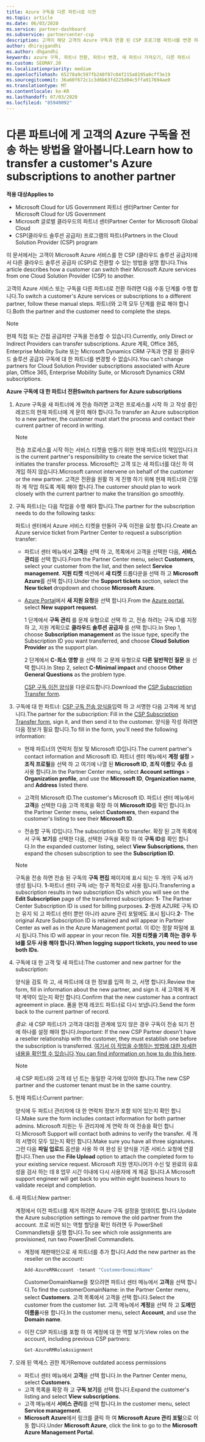 ```yaml
---
title: Azure 구독을 다른 파트너로 이전
ms.topic: article
ms.date: 06/03/2020
ms.service: partner-dashboard
ms.subservice: partnercenter-csp
description: 고객이 해당 고객의 Azure 구독과 연결 된 CSP 프로그램 파트너를 변경 하는 데 도움을 주는 방법에 대해 알아봅니다.
author: dhirajgandhi
ms.author: dhgandhi
keywords: azure 구독, 파트너 전환, 파트너 변경, 새 파트너 가져오기, 다른 파트너
ms.custom: SEOMAY.20
ms.localizationpriority: medium
ms.openlocfilehash: 65278a9c597fb240f87c04f215a8195a0cff3e19
ms.sourcegitcommit: 36a60f672c1c3d6b63fd225d04c5ffa917694ae0
ms.translationtype: MT
ms.contentlocale: ko-KR
ms.lasthandoff: 07/03/2020
ms.locfileid: "85949092"
---
```

# <a name="learn-how-to-transfer-a-customers-azure-subscriptions-to-another-partner"></a><span data-ttu-id="860b0-104">다른 파트너에 게 고객의 Azure 구독을 전송 하는 방법을 알아봅니다.</span><span class="sxs-lookup"><span data-stu-id="860b0-104">Learn how to transfer a customer's Azure subscriptions to another partner</span></span>

<span data-ttu-id="860b0-105">**적용 대상**</span><span class="sxs-lookup"><span data-stu-id="860b0-105">**Applies to**</span></span>

- <span data-ttu-id="860b0-106">Microsoft Cloud for US Government 파트너 센터</span><span class="sxs-lookup"><span data-stu-id="860b0-106">Partner Center for Microsoft Cloud for US Government</span></span>
- <span data-ttu-id="860b0-107">Microsoft 글로벌 클라우드의 파트너 센터</span><span class="sxs-lookup"><span data-stu-id="860b0-107">Partner Center for Microsoft Global Cloud</span></span>
- <span data-ttu-id="860b0-108">CSP(클라우드 솔루션 공급자) 프로그램의 파트너</span><span class="sxs-lookup"><span data-stu-id="860b0-108">Partners in the Cloud Solution Provider (CSP) program</span></span>

<span data-ttu-id="860b0-109">이 문서에서는 고객이 Microsoft Azure 서비스를 한 CSP (클라우드 솔루션 공급자)에서 다른 클라우드 솔루션 공급자 (CSP)로 전환할 수 있는 방법을 설명 합니다.</span><span class="sxs-lookup"><span data-stu-id="860b0-109">This article describes how a customer can switch their Microsoft Azure services from one Cloud Solution Provider (CSP) to another.</span></span>

<span data-ttu-id="860b0-110">고객의 Azure 서비스 또는 구독을 다른 파트너로 전환 하려면 다음 수동 단계를 수행 합니다.</span><span class="sxs-lookup"><span data-stu-id="860b0-110">To switch a customer's Azure services or subscriptions to a different partner, follow these manual steps.</span></span> <span data-ttu-id="860b0-111">파트너와 고객 모두 단계를 완료 해야 합니다.</span><span class="sxs-lookup"><span data-stu-id="860b0-111">Both the partner and the customer need to complete the steps.</span></span>

>[!Note]  
><span data-ttu-id="860b0-112">현재 직접 또는 간접 공급자만 구독을 전송할 수 있습니다.</span><span class="sxs-lookup"><span data-stu-id="860b0-112">Currently, only Direct or Indirect Providers can transfer subscriptions.</span></span>
><span data-ttu-id="860b0-113">Azure 계획, Office 365, Enterprise Mobility Suite 또는 Microsoft Dynamics CRM 구독과 연결 된 클라우드 솔루션 공급자 구독에 대 한 파트너를 변경할 수 없습니다.</span><span class="sxs-lookup"><span data-stu-id="860b0-113">You can't change partners for Cloud Solution Provider subscriptions associated with Azure plan, Office 365, Enterprise Mobility Suite, or Microsoft Dynamics CRM subscriptions.</span></span>

<span data-ttu-id="860b0-114">**Azure 구독에 대 한 파트너 전환**</span><span class="sxs-lookup"><span data-stu-id="860b0-114">**Switch partners for Azure subscriptions**</span></span>

1. <span data-ttu-id="860b0-115">Azure 구독을 새 파트너에 게 전송 하려면 고객은 프로세스를 시작 하 고 작성 중인 레코드의 현재 파트너에 게 문의 해야 합니다.</span><span class="sxs-lookup"><span data-stu-id="860b0-115">To transfer an Azure subscription to a new partner, the customer must start the process and contact their current partner of record in writing.</span></span>

   >[!Note]
   ><span data-ttu-id="860b0-116">전송 프로세스를 시작 하는 서비스 티켓을 만들기 위한 현재 파트너의 책임입니다.</span><span class="sxs-lookup"><span data-stu-id="860b0-116">It is the current partner's responsibility to create the service ticket that initiates the transfer process.</span></span> <span data-ttu-id="860b0-117">Microsoft는 고객 또는 새 파트너를 대신 하 여 개입 하지 않습니다.</span><span class="sxs-lookup"><span data-stu-id="860b0-117">Microsoft cannot intervene on behalf of the customer or the new partner.</span></span> <span data-ttu-id="860b0-118">고객은 전환을 원활 하 게 진행 하기 위해 현재 파트너와 긴밀 하 게 작업 하도록 계획 해야 합니다.</span><span class="sxs-lookup"><span data-stu-id="860b0-118">The customer should plan to work closely with the current partner to make the transition go smoothly.</span></span>

2. <span data-ttu-id="860b0-119">구독 파트너는 다음 작업을 수행 해야 합니다.</span><span class="sxs-lookup"><span data-stu-id="860b0-119">The partner for the subscription needs to do the following tasks:</span></span>

   <span data-ttu-id="860b0-120">파트너 센터에서 Azure 서비스 티켓을 만들어 구독 이전을 요청 합니다.</span><span class="sxs-lookup"><span data-stu-id="860b0-120">Create an Azure service ticket from Partner Center to request a subscription transfer:</span></span>

   - <span data-ttu-id="860b0-121">파트너 센터 메뉴에서 **고객**을 선택 하 고, 목록에서 고객을 선택한 다음, **서비스 관리**를 선택 합니다.</span><span class="sxs-lookup"><span data-stu-id="860b0-121">From the Partner Center menu, select **Customers**, select your customer from the list, and then select **Service management**.</span></span> <span data-ttu-id="860b0-122">**지원 티켓** 섹션에서 **새 티켓** 드롭다운을 선택 하 고 **Microsoft Azure**를 선택 합니다.</span><span class="sxs-lookup"><span data-stu-id="860b0-122">Under the **Support tickets** section, select the **New ticket** dropdown and choose **Microsoft Azure**.</span></span>

   - <span data-ttu-id="860b0-123">[Azure Portal](https://portal.azure.com)에서 **새 지원 요청**을 선택 합니다.</span><span class="sxs-lookup"><span data-stu-id="860b0-123">From the [Azure portal](https://portal.azure.com), select **New support request**.</span></span>

     <span data-ttu-id="860b0-124">1 단계에서 **구독 관리** 를 문제 유형으로 선택 하 고, 전송 하려는 구독 ID를 지정 하 고, 지원 계획으로 **클라우드 솔루션 공급자** 를 선택 합니다.</span><span class="sxs-lookup"><span data-stu-id="860b0-124">In Step 1, choose **Subscription management** as the issue type, specify the Subscription ID you want transferred, and choose **Cloud Solution Provider** as the support plan.</span></span>

     <span data-ttu-id="860b0-125">2 단계에서 **C-최소 영향** 을 선택 하 고 문제 유형으로 **다른 일반적인 질문** 을 선택 합니다.</span><span class="sxs-lookup"><span data-stu-id="860b0-125">In Step 2, select **C-Minimal impact** and choose **Other General Questions** as the problem type.</span></span>

     <span data-ttu-id="860b0-126">[CSP 구독 이전 양식](https://assets.windowsphone.com/5222c408-e546-4e01-b72a-2ec7d4c43d57/CSP_Subscription_Transfer_Form_Azure_InvariantCulture_Default.zip)을 다운로드합니다.</span><span class="sxs-lookup"><span data-stu-id="860b0-126">Download the [CSP Subscription Transfer form](https://assets.windowsphone.com/5222c408-e546-4e01-b72a-2ec7d4c43d57/CSP_Subscription_Transfer_Form_Azure_InvariantCulture_Default.zip).</span></span>

3. <span data-ttu-id="860b0-127">구독에 대 한 파트너: [CSP 구독 전송 양식을](https://assets.windowsphone.com/5222c408-e546-4e01-b72a-2ec7d4c43d57/CSP_Subscription_Transfer_Form_Azure_InvariantCulture_Default.zip)입력 하 고 서명한 다음 고객에 게 보냅니다.</span><span class="sxs-lookup"><span data-stu-id="860b0-127">The partner for the subscription: Fill in the [CSP Subscription Transfer form](https://assets.windowsphone.com/5222c408-e546-4e01-b72a-2ec7d4c43d57/CSP_Subscription_Transfer_Form_Azure_InvariantCulture_Default.zip), sign it, and then send it to the customer.</span></span> <span data-ttu-id="860b0-128">양식을 작성 하려면 다음 정보가 필요 합니다.</span><span class="sxs-lookup"><span data-stu-id="860b0-128">To fill in the form, you'll need the following information:</span></span>

   - <span data-ttu-id="860b0-129">현재 파트너의 연락처 정보 및 Microsoft ID입니다.</span><span class="sxs-lookup"><span data-stu-id="860b0-129">The current partner's contact information and Microsoft ID.</span></span> <span data-ttu-id="860b0-130">파트너 센터 메뉴에서 **계정 설정** &gt; **조직 프로필**을 선택 하 고 여기에 나열 된 **Microsoft ID**, **조직 이름**및 **주소** 를 사용 합니다.</span><span class="sxs-lookup"><span data-stu-id="860b0-130">In the Partner Center menu, select **Account settings** &gt; **Organization profile**, and use the **Microsoft ID**, **Organization name**, and **Address** listed there.</span></span>

   - <span data-ttu-id="860b0-131">고객의 Microsoft ID.</span><span class="sxs-lookup"><span data-stu-id="860b0-131">The customer's Microsoft ID.</span></span> <span data-ttu-id="860b0-132">파트너 센터 메뉴에서 **고객**을 선택한 다음 고객 목록을 확장 하 여 **Microsoft ID**를 확인 합니다.</span><span class="sxs-lookup"><span data-stu-id="860b0-132">In the Partner Center menu, select **Customers**, then expand the customer's listing to see their **Microsoft ID**.</span></span>

   - <span data-ttu-id="860b0-133">전송할 구독 ID입니다.</span><span class="sxs-lookup"><span data-stu-id="860b0-133">The subscription ID to transfer.</span></span> <span data-ttu-id="860b0-134">확장 된 고객 목록에서 구독 **보기**를 선택한 다음, 선택한 구독을 확장 하 여 **구독 ID**를 확인 합니다.</span><span class="sxs-lookup"><span data-stu-id="860b0-134">In the expanded customer listing, select **View Subscriptions**, then expand the chosen subscription to see the **Subscription ID**.</span></span>

   >[!Note]
   ><span data-ttu-id="860b0-135">구독을 전송 하면 전송 된 구독의 **구독 편집** 페이지에 표시 되는 두 개의 구독 id가 생성 됩니다. **1**-파트너 센터 구독 id는 청구 목적으로 사용 됩니다.</span><span class="sxs-lookup"><span data-stu-id="860b0-135">Transferring a subscription results in two subscription IDs which you will see on the **Edit Subscription** page of the transferred subscription: **1**- The Partner Center Subscription ID is used for billing purposes.</span></span> <span data-ttu-id="860b0-136">**2**-원래 AZURE 구독 ID는 유지 되 고 파트너 센터 뿐만 아니라 azure 관리 포털에도 표시 됩니다.</span><span class="sxs-lookup"><span data-stu-id="860b0-136">**2**-  The original Azure Subscription ID is retained and will appear in Partner Center as well as in the Azure Management portal.</span></span> <span data-ttu-id="860b0-137">이 ID는 정찰 파일에 표시 됩니다.</span><span class="sxs-lookup"><span data-stu-id="860b0-137">This ID will appear in your recon file.</span></span>  <span data-ttu-id="860b0-138">**지원 티켓을 기록 하는 경우 두 Id를 모두 사용 해야 합니다.**</span><span class="sxs-lookup"><span data-stu-id="860b0-138">**When logging support tickets, you need to use both IDs.**</span></span>

4. <span data-ttu-id="860b0-139">구독에 대 한 고객 및 새 파트너:</span><span class="sxs-lookup"><span data-stu-id="860b0-139">The customer and new partner for the subscription:</span></span>

   <span data-ttu-id="860b0-140">양식을 검토 하 고, 새 파트너에 대 한 정보를 입력 하 고, 서명 합니다.</span><span class="sxs-lookup"><span data-stu-id="860b0-140">Review the form, fill in information about the new partner, and sign it.</span></span> <span data-ttu-id="860b0-141">새 고객에 게 계약 계약이 있는지 확인 합니다.</span><span class="sxs-lookup"><span data-stu-id="860b0-141">Confirm that the new customer has a contract agreement in place.</span></span> <span data-ttu-id="860b0-142">폼을 현재 레코드 파트너로 다시 보냅니다.</span><span class="sxs-lookup"><span data-stu-id="860b0-142">Send the form back to the current partner of record.</span></span>

   <span data-ttu-id="860b0-143">*중요*: 새 CSP 파트너가 고객과 대리점 관계에 있지 않은 경우 구독이 전송 되기 전에 하나를 설정 해야 합니다.</span><span class="sxs-lookup"><span data-stu-id="860b0-143">*Important*: If the new CSP Partner doesn't have a reseller relationship with the customer, they must establish one before the subscription is transferred.</span></span> <span data-ttu-id="860b0-144">[여기서 이 작업을 수행하는 방법에 대한 자세한 내용을 확인할 수 있습니다](request-a-relationship-with-a-customer.md).</span><span class="sxs-lookup"><span data-stu-id="860b0-144">[You can find information on how to do this here](request-a-relationship-with-a-customer.md).</span></span>

   >[!Note]
   ><span data-ttu-id="860b0-145">새 CSP 파트너와 고객 테 넌 트는 동일한 국가에 있어야 합니다.</span><span class="sxs-lookup"><span data-stu-id="860b0-145">The new CSP partner and the customer tenant must be in the same country.</span></span> 

5. <span data-ttu-id="860b0-146">현재 파트너:</span><span class="sxs-lookup"><span data-stu-id="860b0-146">Current partner:</span></span>

   <span data-ttu-id="860b0-147">양식에 두 파트너 관리자에 대 한 연락처 정보가 포함 되어 있는지 확인 합니다.</span><span class="sxs-lookup"><span data-stu-id="860b0-147">Make sure the form includes contact information for both partner admins.</span></span> <span data-ttu-id="860b0-148">Microsoft 지원는 두 관리자에 게 연락 하 여 전송을 확인 합니다.</span><span class="sxs-lookup"><span data-stu-id="860b0-148">Microsoft Support will contact both admins to verify the transfer.</span></span> <span data-ttu-id="860b0-149">세 개의 서명이 모두 있는지 확인 합니다.</span><span class="sxs-lookup"><span data-stu-id="860b0-149">Make sure you have all three signatures.</span></span> <span data-ttu-id="860b0-150">그런 다음 **파일 업로드** 옵션을 사용 하 여 완성 된 양식을 기존 서비스 요청에 연결 합니다.</span><span class="sxs-lookup"><span data-stu-id="860b0-150">Then use the **File Upload** option to attach the completed form to your existing service request.</span></span> <span data-ttu-id="860b0-151">Microsoft 지원 엔지니어가 수신 및 완료의 유효성을 검사 하는 데 8 업무 시간 이내에 다시 사용자에 게 제공 됩니다.</span><span class="sxs-lookup"><span data-stu-id="860b0-151">A Microsoft support engineer will get back to you within eight business hours to validate receipt and completion.</span></span>

6. <span data-ttu-id="860b0-152">새 파트너:</span><span class="sxs-lookup"><span data-stu-id="860b0-152">New partner:</span></span>

   <span data-ttu-id="860b0-153">계정에서 이전 파트너를 제거 하려면 Azure 구독 설정을 업데이트 합니다.</span><span class="sxs-lookup"><span data-stu-id="860b0-153">Update the Azure subscription settings to remove the old partner from the account.</span></span> <span data-ttu-id="860b0-154">프로 비전 되는 역할 할당을 확인 하려면 두 PowerShell Commandlets을 실행 합니다.</span><span class="sxs-lookup"><span data-stu-id="860b0-154">To see which role assignments are provisioned, run two PowerShell Commandlets.</span></span>

   - <span data-ttu-id="860b0-155">계정에 재판매인으로 새 파트너를 추가 합니다.</span><span class="sxs-lookup"><span data-stu-id="860b0-155">Add the new partner as the reseller on the account:</span></span>

     ```powershell
     Add-AzureRMAccount -tenant "CustomerDomainName"
     ```

     <span data-ttu-id="860b0-156">CustomerDomainName을 찾으려면 파트너 센터 메뉴에서 **고객**을 선택 합니다.</span><span class="sxs-lookup"><span data-stu-id="860b0-156">To find the customerDomainName: in the Partner Center menu, select **Customers**.</span></span> <span data-ttu-id="860b0-157">고객 목록에서 고객을 선택 합니다.</span><span class="sxs-lookup"><span data-stu-id="860b0-157">Select the customer from the customer list.</span></span> <span data-ttu-id="860b0-158">고객 메뉴에서 **계정**을 선택 하 고 **도메인 이름을**사용 합니다.</span><span class="sxs-lookup"><span data-stu-id="860b0-158">In the customer menu, select **Account**, and use the **Domain name**.</span></span>

   - <span data-ttu-id="860b0-159">이전 CSP 파트너를 포함 하 여 계정에 대 한 역할 보기:</span><span class="sxs-lookup"><span data-stu-id="860b0-159">View roles on the account, including previous CSP partners:</span></span>

     ```powershell
     Get-AzureRMRoleAssignment
     ```

7. <span data-ttu-id="860b0-160">오래 된 액세스 권한 제거</span><span class="sxs-lookup"><span data-stu-id="860b0-160">Remove outdated access permissions</span></span>

   - <span data-ttu-id="860b0-161">파트너 센터 메뉴에서 **고객**을 선택 합니다.</span><span class="sxs-lookup"><span data-stu-id="860b0-161">In the Partner Center menu, select **Customers**.</span></span>
   - <span data-ttu-id="860b0-162">고객 목록을 확장 하 고 **구독 보기**를 선택 합니다.</span><span class="sxs-lookup"><span data-stu-id="860b0-162">Expand the customer's listing and select **View subscriptions**.</span></span>
   - <span data-ttu-id="860b0-163">고객 메뉴에서 **서비스 관리**를 선택 합니다.</span><span class="sxs-lookup"><span data-stu-id="860b0-163">In the customer menu, select **Service management**.</span></span>
   - <span data-ttu-id="860b0-164">**Microsoft Azure**에서 링크를 클릭 하 여 **Microsoft Azure 관리 포털**으로 이동 합니다.</span><span class="sxs-lookup"><span data-stu-id="860b0-164">Under **Microsoft Azure**, click the link to go to the **Microsoft Azure Management Portal**.</span></span>
